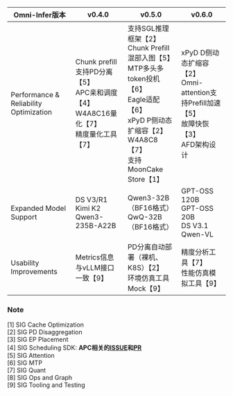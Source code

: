 | Omni-Infer版本  | v0.4.0 | v0.5.0 | v0.6.0 |
|----------|----------|----------|----------|
| Performance & Reliability Optimization   | Chunk prefill支持PD分离【5】<br>APC亲和调度【4】<br>W4A8C16量化【7】<br>精度量化工具【7】 | 支持SGL推理框架【2】<br>Chunk Prefill混部入图【5】<br>MTP多头多token投机【6】<br>Eagle适配【6】<br>xPyD P侧动态扩缩容【2】<br>W4A8C8 【7】<br>支持MoonCake Store【1】 | xPyD D侧动态扩缩容【2】<br>Omni-attention支持Prefill加速【5】<br>故障快恢【3】<br>AFD架构设计 |
| Expanded Model Support | DS V3/R1<br>Kimi K2<br>Qwen3-235B-A22B | Qwen3-32B（BF16格式）<br>QwQ-32B （BF16格式） | GPT-OSS 120B<br>GPT-OSS 20B<br>DS V3.1<br>Qwen-VL |
| Usability Improvements   | Metrics信息与vLLM接口一致【9】  | PD分离自动部署（裸机、K8S）【2】<br>环境仿真工具Mock【9】 | 精度分析工具【7】<br>性能仿真模拟工具【9】 |

### Note
[1] SIG Cache Optimization<br>
[2] SIG PD Disaggregation<br>
[3] SIG EP Placement<br>
[4] SIG Scheduling SDK: **APC相关的[ISSUE](https://gitee.com/omniai/omniinfer/issues/ICO71W)和[PR](https://gitee.com/omniai/omniinfer/pulls/442)**<br>
[5] SIG Attention<br>
[6] SIG MTP<br>
[7] SIG Quant<br>
[8] SIG Ops and Graph<br>
[9] SIG Tooling and Testing<br>